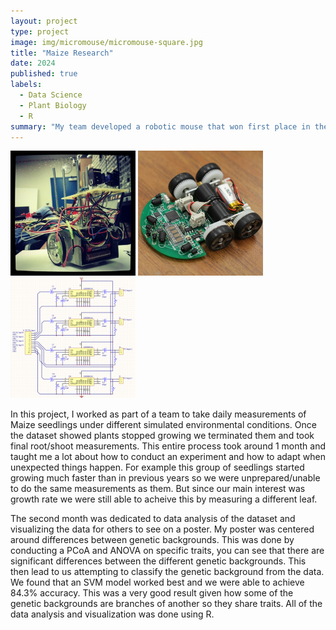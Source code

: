 ```yaml
---
layout: project
type: project
image: img/micromouse/micromouse-square.jpg
title: "Maize Research"
date: 2024
published: true
labels:
  - Data Science
  - Plant Biology
  - R
summary: "My team developed a robotic mouse that won first place in the 2015 UH Micromouse competition."
---
```


<div class="text-center p-4">
  <img width="200px" src="../img/micromouse/micromouse-robot.png" class="img-thumbnail" >
  <img width="200px" src="../img/micromouse/micromouse-robot-2.jpg" class="img-thumbnail" >
  <img width="200px" src="../img/micromouse/micromouse-circuit.png" class="img-thumbnail" >
</div>

In this project, I worked as part of a team to take daily measurements of Maize seedlings under different simulated environmental conditions. Once the dataset showed plants stopped growing we terminated them and took final 
root/shoot measurements. This entire process took around 1 month and taught me a lot about how to conduct an experiment and how to adapt when unexpected things happen. For example this group of seedlings started growing
much faster than in previous years so we were unprepared/unable to do the same measurements as them. But since our main interest was growth rate we were still able to acheive this by measuring a different leaf.

The second month was dedicated to data analysis of the dataset and visualizing the data for others to see on a poster. My poster was centered around differences between genetic backgrounds.
This was done by conducting a PCoA and ANOVA on specific traits, you can see that there are significant differences between the different genetic backgrounds. This then lead to us attempting to classify the genetic background
from the data. We found that an SVM model worked best and we were able to achieve 84.3% accuracy. This was a very good result given how some of the genetic backgrounds are branches of another so they share traits.
All of the data analysis and visualization was done using R.

